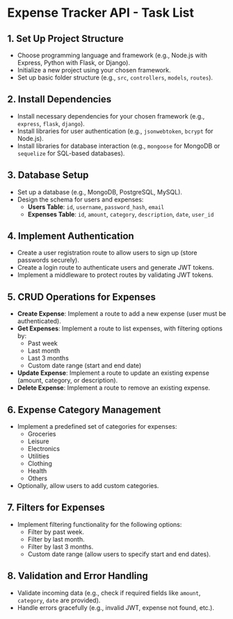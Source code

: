 # Expense Tracker API - Task List

## 1. **Set Up Project Structure**
   - Choose programming language and framework (e.g., Node.js with Express, Python with Flask, or Django).
   - Initialize a new project using your chosen framework.
   - Set up basic folder structure (e.g., `src`, `controllers`, `models`, `routes`).

## 2. **Install Dependencies**
   - Install necessary dependencies for your chosen framework (e.g., `express`, `flask`, `django`).
   - Install libraries for user authentication (e.g., `jsonwebtoken`, `bcrypt` for Node.js).
   - Install libraries for database interaction (e.g., `mongoose` for MongoDB or `sequelize` for SQL-based databases).

## 3. **Database Setup**
   - Set up a database (e.g., MongoDB, PostgreSQL, MySQL).
   - Design the schema for users and expenses:
     - **Users Table**: `id`, `username`, `password_hash`, `email`
     - **Expenses Table**: `id`, `amount`, `category`, `description`, `date`, `user_id`

## 4. **Implement Authentication**
   - Create a user registration route to allow users to sign up (store passwords securely).
   - Create a login route to authenticate users and generate JWT tokens.
   - Implement a middleware to protect routes by validating JWT tokens.

## 5. **CRUD Operations for Expenses**
   - **Create Expense**: Implement a route to add a new expense (user must be authenticated).
   - **Get Expenses**: Implement a route to list expenses, with filtering options by:
     - Past week
     - Last month
     - Last 3 months
     - Custom date range (start and end date)
   - **Update Expense**: Implement a route to update an existing expense (amount, category, or description).
   - **Delete Expense**: Implement a route to remove an existing expense.

## 6. **Expense Category Management**
   - Implement a predefined set of categories for expenses:
     - Groceries
     - Leisure
     - Electronics
     - Utilities
     - Clothing
     - Health
     - Others
   - Optionally, allow users to add custom categories.

## 7. **Filters for Expenses**
   - Implement filtering functionality for the following options:
     - Filter by past week.
     - Filter by last month.
     - Filter by last 3 months.
     - Custom date range (allow users to specify start and end dates).

## 8. **Validation and Error Handling**
   - Validate incoming data (e.g., check if required fields like `amount`, `category`, `date` are provided).
   - Handle errors gracefully (e.g., invalid JWT, expense not found, etc.).

<!-- ## 9. **Testing**
   - Write unit tests for user authentication logic (e.g., registration, login).
   - Write unit tests for expense CRUD operations (create, read, update, delete).
   - Use testing libraries like `jest`, `mocha`, or `unittest`.

## 10. **Documentation**
   - Write API documentation to explain available routes and authentication.
   - Include examples of request bodies and responses.
   - Document how to filter expenses (past week, last month, custom date range).

## 11. **Deploy the API**
   - Deploy the API to a cloud service (e.g., Heroku, AWS, or DigitalOcean).
   - Set up environment variables (e.g., JWT secret, database URL).
   
## 12. **Security Enhancements**
   - Ensure that passwords are hashed and stored securely.
   - Implement rate-limiting or brute-force protection for login attempts.
   - Use HTTPS for secure communication in production.

## 13. **Optimize and Refactor Code**
   - Refactor the code to make it cleaner and more maintainable.
   - Optimize database queries to improve performance for filtering and listing expenses.
 -->
